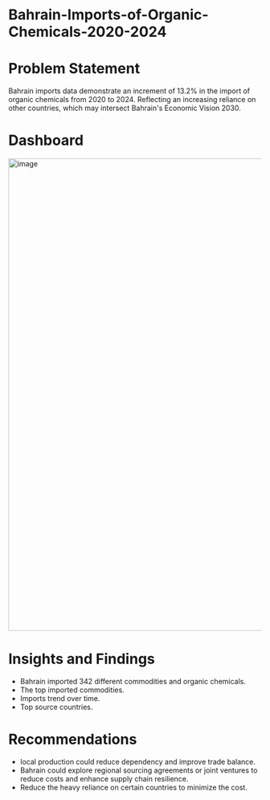 # Bahrain-Imports-of-Organic-Chemicals-2020-2024
# Problem Statement
Bahrain imports data demonstrate an increment of 13.2% in the import of organic chemicals from 2020 to 2024. Reflecting an increasing reliance on other countries, which may intersect Bahrain's Economic Vision 2030.
# Dashboard
<img width="1665" height="940" alt="image" src="https://github.com/user-attachments/assets/254b73e2-8050-48b4-96ce-c65611464fe3" />

# Insights and Findings
- Bahrain imported 342 different commodities and organic chemicals.
- The top imported commodities.
- Imports trend over time.
- Top source countries. 
# Recommendations
- local production could reduce dependency and improve trade balance.
- Bahrain could explore regional sourcing agreements or joint ventures to reduce costs and enhance supply chain resilience.
- Reduce the heavy reliance on certain countries to minimize the cost.
